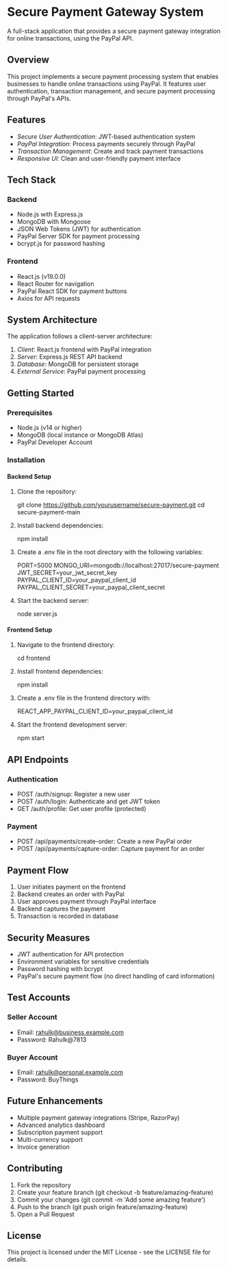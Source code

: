 # Secure Payment Gateway System

A full-stack application that provides a secure payment gateway integration for online transactions, using the PayPal API.

## Overview

This project implements a secure payment processing system that enables businesses to handle online transactions using PayPal. It features user authentication, transaction management, and secure payment processing through PayPal's APIs.

## Features

- *Secure User Authentication*: JWT-based authentication system
- *PayPal Integration*: Process payments securely through PayPal
- *Transaction Management*: Create and track payment transactions
- *Responsive UI*: Clean and user-friendly payment interface

## Tech Stack

### Backend
- Node.js with Express.js
- MongoDB with Mongoose
- JSON Web Tokens (JWT) for authentication
- PayPal Server SDK for payment processing
- bcrypt.js for password hashing

### Frontend
- React.js (v19.0.0)
- React Router for navigation
- PayPal React SDK for payment buttons
- Axios for API requests

## System Architecture

The application follows a client-server architecture:

1. *Client*: React.js frontend with PayPal integration
2. *Server*: Express.js REST API backend
3. *Database*: MongoDB for persistent storage
4. *External Service*: PayPal payment processing

## Getting Started

### Prerequisites

- Node.js (v14 or higher)
- MongoDB (local instance or MongoDB Atlas)
- PayPal Developer Account

### Installation

#### Backend Setup

1. Clone the repository:
   
   git clone https://github.com/yourusername/secure-payment.git
   cd secure-payment-main
   

2. Install backend dependencies:
   
   npm install
   

3. Create a .env file in the root directory with the following variables:
   
   PORT=5000
   MONGO_URI=mongodb://localhost:27017/secure-payment
   JWT_SECRET=your_jwt_secret_key
   PAYPAL_CLIENT_ID=your_paypal_client_id
   PAYPAL_CLIENT_SECRET=your_paypal_client_secret
   

4. Start the backend server:
   
   node server.js
   

#### Frontend Setup

1. Navigate to the frontend directory:
   
   cd frontend
   

2. Install frontend dependencies:
   
   npm install
   

3. Create a .env file in the frontend directory with:
   
   REACT_APP_PAYPAL_CLIENT_ID=your_paypal_client_id
   

4. Start the frontend development server:
   
   npm start
   

## API Endpoints

### Authentication
- POST /auth/signup: Register a new user
- POST /auth/login: Authenticate and get JWT token
- GET /auth/profile: Get user profile (protected)

### Payment
- POST /api/payments/create-order: Create a new PayPal order
- POST /api/payments/capture-order: Capture payment for an order

## Payment Flow

1. User initiates payment on the frontend
2. Backend creates an order with PayPal
3. User approves payment through PayPal interface
4. Backend captures the payment
5. Transaction is recorded in database

## Security Measures

- JWT authentication for API protection
- Environment variables for sensitive credentials
- Password hashing with bcrypt
- PayPal's secure payment flow (no direct handling of card information)

## Test Accounts

### Seller Account
- Email: rahulk@business.example.com
- Password: Rahulk@7813

### Buyer Account
- Email: rahulk@personal.example.com
- Password: BuyThings

## Future Enhancements

- Multiple payment gateway integrations (Stripe, RazorPay)
- Advanced analytics dashboard
- Subscription payment support
- Multi-currency support
- Invoice generation

## Contributing

1. Fork the repository
2. Create your feature branch (git checkout -b feature/amazing-feature)
3. Commit your changes (git commit -m 'Add some amazing feature')
4. Push to the branch (git push origin feature/amazing-feature)
5. Open a Pull Request

## License

This project is licensed under the MIT License - see the LICENSE file for details.
